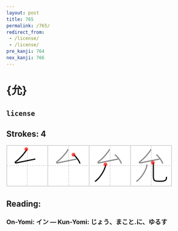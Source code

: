 ```yaml
---
layout: post
title: 765
permalink: /765/
redirect_from:
 - /license/
 - /license/
pre_kanji: 764
nex_kanji: 766
---
```


# {允}

## `license`

## Strokes: 4

<div class="stroke"><img src="../images/E58581.png" /></div>

## Reading:

### On-Yomi: イン &mdash; Kun-Yomi: じょう、まこと.に、ゆるす
